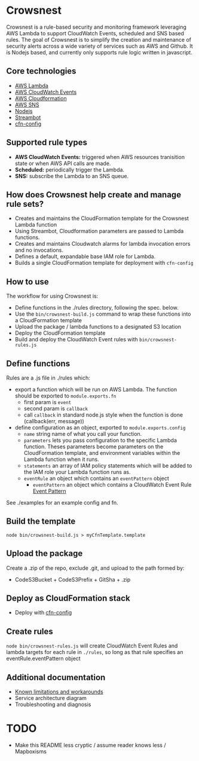 # Crowsnest

Crowsnest is a rule-based security and monitoring framework leveraging AWS Lambda to support CloudWatch Events, scheduled and SNS based rules. The goal of Crowsnest is to simplify the creation and maintenance of security alerts across a wide variety of services such as AWS and Github. It is Nodejs based, and currently only supports  rule logic written in javascript.

## Core technologies
- [AWS Lambda](http://docs.aws.amazon.com/lambda/latest/dg/welcome.html)
- [AWS CloudWatch Events](http://docs.aws.amazon.com/AmazonCloudWatch/latest/DeveloperGuide/WhatIsCloudWatchEvents.html)
- [AWS Cloudformation](http://aws.amazon.com/documentation/cloudformation/?icmpid=docs_menu_internal)
- [AWS SNS](http://docs.aws.amazon.com/sns/latest/dg/welcome.html)
- [Nodejs](https://nodejs.org/en/)
- [Streambot](https://github.com/mapbox/streambot)
- [cfn-config](https://github.com/mapbox/cfn-config/)

## Supported rule types
- **AWS CloudWatch Events:** triggered when AWS resources tranisition state or when AWS API calls are made.
- **Scheduled:** periodically trigger the Lambda.
- **SNS:** subscribe the Lambda to an SNS queue.

## How does Crowsnest help create and manage rule sets?

- Creates and maintains the CloudFormation template for the Crowsnest Lambda function
- Using Streambot, Cloudformation parameters are passed to Lambda functions.
- Creates and maintains Cloudwatch alarms for lambda invocation errors and no invocations.
- Defines a default, expandable base IAM role for Lambda.
- Builds a single CloudFormation template for deployment with `cfn-config`

## How to use

The workflow for using Crowsnest is:

- Define functions in the ./rules directory, following the spec. below.
- Use the `bin/crowsnest-build.js` command to wrap these functions into a CloudFormation template
- Upload the package / lambda functions to a designated S3 location
- Deploy the CloudFormation template
- Build and deploy the CloudWatch Event rules with `bin/crowsnest-rules.js`

## Define functions

Rules are a .js file in ./rules which:

- export a function which will be run on AWS Lambda.  The function should be exported to `module.exports.fn`
  - first param is `event`
  - second param is `callback`
  - call `callback` in standard node.js style when the function is done (callback(err, message))
- define configuration as an object, exported to `module.exports.config`
  - `name` string name of what you call your function.
  - `parameters` lets you pass configuration to the specific Lambda function.  Theses parameters become parameters on the CloudFormation template, and environment variables within the Lambda function when it runs.
  - `statements` an array of IAM policy statements which will be added to the IAM role your Lambda function runs as.
  - `eventRule` an object which contains an `eventPattern` object
    - `eventPattern` an object which contains a CloudWatch Event Rule [Event Pattern](http://docs.aws.amazon.com/AmazonCloudWatch/latest/DeveloperGuide/CloudWatchEventsandEventPatterns.html)

See ./examples for an example config and fn.


## Build the template

`node bin/crowsnest-build.js > myCfnTemplate.template`

## Upload the package

Create a .zip of the repo, exclude .git, and upload to the path formed by:

- CodeS3Bucket + CodeS3Prefix + GitSha + .zip

## Deploy as CloudFormation stack

- Deploy with [cfn-config](https://github.com/mapbox/cfn-config)

## Create rules

`node bin/crowsnest-rules.js` will create CloudWatch Event Rules and lambda targets for each rule in `./rules`, so long as that rule specifies an eventRule.eventPattern object

## Additional documentation
- [Known limitations and workarounds](limitations-workarounds.md)
- Service architecture diagram
- Troubleshooting and diagnosis

# TODO

- Make this README less cryptic / assume reader knows less / Mapboxisms
